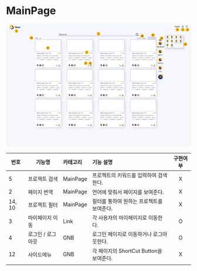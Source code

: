 # MainPage

![Mainpage](/docs/image/MainPage.png)

| 번호   | 기능명            | 카테고리 | 기능 설명                                 | 구현여부 |
| ------ | ----------------- | :------- | :---------------------------------------- | :------: |
| 5      | 프로젝트 검색     | MainPage | 프로젝트의 키워드를 입력하여 검색한다.    |    X     |
| 2      | 페이지 번역       | MainPage | 언어에 맞춰서 페이지를 보여준다.          |    X     |
| 14, 10 | 프로젝트 필터     | MainPage | 필터를 통하여 원하는 프로젝트를 보여준다. |    X     |
| 3      | 마이페이지 이동   | Link     | 각 사용자의 마이페이지로 이동한다.        |    O     |
| 4      | 로그인 / 로그아웃 | GNB      | 로그인 페이지로 이동하거나 로그아웃한다.  |    O     |
| 12     | 사이드메뉴        | GNB      | 각 페이지의 ShortCut Button을 보여준다.   |    X     |
|        |                   |          |                                           |          |



